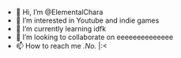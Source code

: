 - 👋 Hi, I’m @ElementalChara
- 👀 I’m interested in Youtube and indie games
- 🌱 I’m currently learning idfk
- 💞️ I’m looking to collaborate on eeeeeeeeeeeeee
- 📫 How to reach me *.No.* |:<

<!---
ElementalChara/ElementalChara is a ✨ special ✨ repository because its `README.md` (this file) appears on your GitHub profile.
You can click the Preview link to take a look at your changes.
--->
